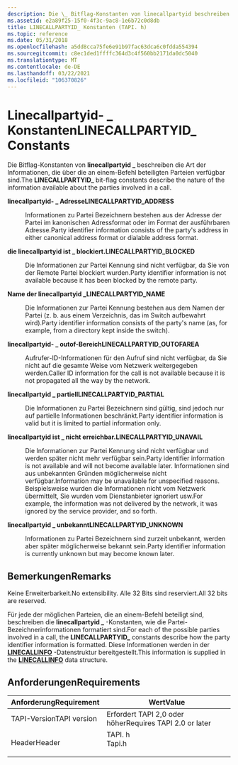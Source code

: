```yaml
---
description: Die \_ Bitflag-Konstanten von linecallpartyid beschreiben die Art der Informationen, die über die an einem-Befehl beteiligten Parteien verfügbar sind.
ms.assetid: e2a89f25-15f0-4f3c-9ac8-1e6b72c0d8db
title: LINECALLPARTYID_ Konstanten (TAPI. h)
ms.topic: reference
ms.date: 05/31/2018
ms.openlocfilehash: a5dd8cca75fe6e91b97fac63dca6c0fdda554394
ms.sourcegitcommit: c8ec1ded1ffffc364d3c4f560bb2171da0dc5040
ms.translationtype: MT
ms.contentlocale: de-DE
ms.lasthandoff: 03/22/2021
ms.locfileid: "106370826"
---
```

# <a name="linecallpartyid_-constants"></a><span data-ttu-id="f23e6-103">Linecallpartyid- \_ Konstanten</span><span class="sxs-lookup"><span data-stu-id="f23e6-103">LINECALLPARTYID\_ Constants</span></span>

<span data-ttu-id="f23e6-104">Die Bitflag-Konstanten von **linecallpartyid \_** beschreiben die Art der Informationen, die über die an einem-Befehl beteiligten Parteien verfügbar sind.</span><span class="sxs-lookup"><span data-stu-id="f23e6-104">The **LINECALLPARTYID\_** bit-flag constants describe the nature of the information available about the parties involved in a call.</span></span>

<dl> <dt>

<span data-ttu-id="f23e6-105"><span id="LINECALLPARTYID_ADDRESS"></span><span id="linecallpartyid_address"></span>**linecallpartyid- \_ Adresse**</span><span class="sxs-lookup"><span data-stu-id="f23e6-105"><span id="LINECALLPARTYID_ADDRESS"></span><span id="linecallpartyid_address"></span>**LINECALLPARTYID\_ADDRESS**</span></span>
</dt> <dd> <dl> <dt>



<span data-ttu-id="f23e6-106">Informationen zu Partei Bezeichnern bestehen aus der Adresse der Partei im kanonischen Adressformat oder im Format der ausführbaren Adresse.</span><span class="sxs-lookup"><span data-stu-id="f23e6-106">Party identifier information consists of the party's address in either canonical address format or dialable address format.</span></span>


</dt> </dl> </dd> <dt>

<span data-ttu-id="f23e6-107"><span id="LINECALLPARTYID_BLOCKED"></span><span id="linecallpartyid_blocked"></span>**die linecallpartyid ist \_ blockiert.**</span><span class="sxs-lookup"><span data-stu-id="f23e6-107"><span id="LINECALLPARTYID_BLOCKED"></span><span id="linecallpartyid_blocked"></span>**LINECALLPARTYID\_BLOCKED**</span></span>
</dt> <dd> <dl> <dt>



<span data-ttu-id="f23e6-108">Die Informationen zur Partei Kennung sind nicht verfügbar, da Sie von der Remote Partei blockiert wurden.</span><span class="sxs-lookup"><span data-stu-id="f23e6-108">Party identifier information is not available because it has been blocked by the remote party.</span></span>


</dt> </dl> </dd> <dt>

<span data-ttu-id="f23e6-109"><span id="LINECALLPARTYID_NAME"></span><span id="linecallpartyid_name"></span>**Name der linecallpartyid \_**</span><span class="sxs-lookup"><span data-stu-id="f23e6-109"><span id="LINECALLPARTYID_NAME"></span><span id="linecallpartyid_name"></span>**LINECALLPARTYID\_NAME**</span></span>
</dt> <dd> <dl> <dt>



<span data-ttu-id="f23e6-110">Die Informationen zur Partei Kennung bestehen aus dem Namen der Partei (z. b. aus einem Verzeichnis, das im Switch aufbewahrt wird).</span><span class="sxs-lookup"><span data-stu-id="f23e6-110">Party identifier information consists of the party's name (as, for example, from a directory kept inside the switch).</span></span>


</dt> </dl> </dd> <dt>

<span data-ttu-id="f23e6-111"><span id="LINECALLPARTYID_OUTOFAREA"></span><span id="linecallpartyid_outofarea"></span>**linecallpartyid- \_ outof-Bereich**</span><span class="sxs-lookup"><span data-stu-id="f23e6-111"><span id="LINECALLPARTYID_OUTOFAREA"></span><span id="linecallpartyid_outofarea"></span>**LINECALLPARTYID\_OUTOFAREA**</span></span>
</dt> <dd> <dl> <dt>



<span data-ttu-id="f23e6-112">Aufrufer-ID-Informationen für den Aufruf sind nicht verfügbar, da Sie nicht auf die gesamte Weise vom Netzwerk weitergegeben werden.</span><span class="sxs-lookup"><span data-stu-id="f23e6-112">Caller ID information for the call is not available because it is not propagated all the way by the network.</span></span>


</dt> </dl> </dd> <dt>

<span data-ttu-id="f23e6-113"><span id="LINECALLPARTYID_PARTIAL"></span><span id="linecallpartyid_partial"></span>**linecallpartyid \_ partiell**</span><span class="sxs-lookup"><span data-stu-id="f23e6-113"><span id="LINECALLPARTYID_PARTIAL"></span><span id="linecallpartyid_partial"></span>**LINECALLPARTYID\_PARTIAL**</span></span>
</dt> <dd> <dl> <dt>



<span data-ttu-id="f23e6-114">Die Informationen zu Partei Bezeichnern sind gültig, sind jedoch nur auf partielle Informationen beschränkt.</span><span class="sxs-lookup"><span data-stu-id="f23e6-114">Party identifier information is valid but it is limited to partial information only.</span></span>


</dt> </dl> </dd> <dt>

<span data-ttu-id="f23e6-115"><span id="LINECALLPARTYID_UNAVAIL"></span><span id="linecallpartyid_unavail"></span>**linecallpartyid ist \_ nicht erreichbar.**</span><span class="sxs-lookup"><span data-stu-id="f23e6-115"><span id="LINECALLPARTYID_UNAVAIL"></span><span id="linecallpartyid_unavail"></span>**LINECALLPARTYID\_UNAVAIL**</span></span>
</dt> <dd> <dl> <dt>



<span data-ttu-id="f23e6-116">Die Informationen zur Partei Kennung sind nicht verfügbar und werden später nicht mehr verfügbar sein.</span><span class="sxs-lookup"><span data-stu-id="f23e6-116">Party identifier information is not available and will not become available later.</span></span> <span data-ttu-id="f23e6-117">Informationen sind aus unbekannten Gründen möglicherweise nicht verfügbar.</span><span class="sxs-lookup"><span data-stu-id="f23e6-117">Information may be unavailable for unspecified reasons.</span></span> <span data-ttu-id="f23e6-118">Beispielsweise wurden die Informationen nicht vom Netzwerk übermittelt, Sie wurden vom Dienstanbieter ignoriert usw.</span><span class="sxs-lookup"><span data-stu-id="f23e6-118">For example, the information was not delivered by the network, it was ignored by the service provider, and so forth.</span></span>


</dt> </dl> </dd> <dt>

<span data-ttu-id="f23e6-119"><span id="LINECALLPARTYID_UNKNOWN"></span><span id="linecallpartyid_unknown"></span>**linecallpartyid \_ unbekannt**</span><span class="sxs-lookup"><span data-stu-id="f23e6-119"><span id="LINECALLPARTYID_UNKNOWN"></span><span id="linecallpartyid_unknown"></span>**LINECALLPARTYID\_UNKNOWN**</span></span>
</dt> <dd> <dl> <dt>



<span data-ttu-id="f23e6-120">Informationen zu Partei Bezeichnern sind zurzeit unbekannt, werden aber später möglicherweise bekannt sein.</span><span class="sxs-lookup"><span data-stu-id="f23e6-120">Party identifier information is currently unknown but may become known later.</span></span>


</dt> </dl> </dd> </dl>

## <a name="remarks"></a><span data-ttu-id="f23e6-121">Bemerkungen</span><span class="sxs-lookup"><span data-stu-id="f23e6-121">Remarks</span></span>

<span data-ttu-id="f23e6-122">Keine Erweiterbarkeit.</span><span class="sxs-lookup"><span data-stu-id="f23e6-122">No extensibility.</span></span> <span data-ttu-id="f23e6-123">Alle 32 Bits sind reserviert.</span><span class="sxs-lookup"><span data-stu-id="f23e6-123">All 32 bits are reserved.</span></span>

<span data-ttu-id="f23e6-124">Für jede der möglichen Parteien, die an einem-Befehl beteiligt sind, beschreiben die **linecallpartyid \_** -Konstanten, wie die Partei-Bezeichnerinformationen formatiert sind.</span><span class="sxs-lookup"><span data-stu-id="f23e6-124">For each of the possible parties involved in a call, the **LINECALLPARTYID\_** constants describe how the party identifier information is formatted.</span></span> <span data-ttu-id="f23e6-125">Diese Informationen werden in der [**LINECALLINFO**](/windows/desktop/api/Tapi/ns-tapi-linecallinfo) -Datenstruktur bereitgestellt.</span><span class="sxs-lookup"><span data-stu-id="f23e6-125">This information is supplied in the [**LINECALLINFO**](/windows/desktop/api/Tapi/ns-tapi-linecallinfo) data structure.</span></span>

## <a name="requirements"></a><span data-ttu-id="f23e6-126">Anforderungen</span><span class="sxs-lookup"><span data-stu-id="f23e6-126">Requirements</span></span>



| <span data-ttu-id="f23e6-127">Anforderung</span><span class="sxs-lookup"><span data-stu-id="f23e6-127">Requirement</span></span> | <span data-ttu-id="f23e6-128">Wert</span><span class="sxs-lookup"><span data-stu-id="f23e6-128">Value</span></span> |
|-------------------------|-----------------------------------------------------------------------------------|
| <span data-ttu-id="f23e6-129">TAPI-Version</span><span class="sxs-lookup"><span data-stu-id="f23e6-129">TAPI version</span></span><br/> | <span data-ttu-id="f23e6-130">Erfordert TAPI 2,0 oder höher</span><span class="sxs-lookup"><span data-stu-id="f23e6-130">Requires TAPI 2.0 or later</span></span><br/>                                             |
| <span data-ttu-id="f23e6-131">Header</span><span class="sxs-lookup"><span data-stu-id="f23e6-131">Header</span></span><br/>       | <dl> <span data-ttu-id="f23e6-132"><dt>TAPI. h</dt></span><span class="sxs-lookup"><span data-stu-id="f23e6-132"><dt>Tapi.h</dt></span></span> </dl> |



 

 




